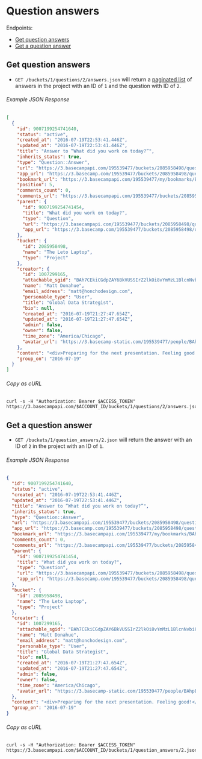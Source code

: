 
Question answers
================

Endpoints:

- [Get question answers](#get-question-answers)
- [Get a question answer](#get-a-question-answer)

Get question answers
--------------------

* `GET /buckets/1/questions/2/answers.json` will return a [paginated list][pagination] of answers in the project with an ID of `1` and the question with ID of `2`.

###### Example JSON Response
<!-- START GET /buckets/1/questions/2/answers.json -->
```json
[
  {
    "id": 9007199254741640,
    "status": "active",
    "created_at": "2016-07-19T22:53:41.446Z",
    "updated_at": "2016-07-19T22:53:41.446Z",
    "title": "Answer to “What did you work on today?”",
    "inherits_status": true,
    "type": "Question::Answer",
    "url": "https://3.basecampapi.com/195539477/buckets/2085958498/question_answers/9007199254741640.json",
    "app_url": "https://3.basecamp.com/195539477/buckets/2085958498/questions/9007199254741454/answers/2016-07-19#__recording_9007199254741640",
    "bookmark_url": "https://3.basecampapi.com/195539477/my/bookmarks/BAh7CEkiCGdpZAY6BkVUSSIuZ2lkOi8vYmMzL1JlY29yZGluZy8xMDY0MDkxMjU0P2V4cGlyZXNfaW4GOwBUSSIMcHVycG9zZQY7AFRJIg1yZWFkYWJsZQY7AFRJIg9leHBpcmVzX2F0BjsAVDA=--06444efacad452ffc5fdd0fd0d27912f5697f29d.json",
    "position": 5,
    "comments_count": 0,
    "comments_url": "https://3.basecampapi.com/195539477/buckets/2085958498/recordings/9007199254741640/comments.json",
    "parent": {
      "id": 9007199254741454,
      "title": "What did you work on today?",
      "type": "Question",
      "url": "https://3.basecampapi.com/195539477/buckets/2085958498/questions/9007199254741454.json",
      "app_url": "https://3.basecamp.com/195539477/buckets/2085958498/questions/9007199254741454"
    },
    "bucket": {
      "id": 2085958498,
      "name": "The Leto Laptop",
      "type": "Project"
    },
    "creator": {
      "id": 1007299165,
      "attachable_sgid": "BAh7CEkiCGdpZAY6BkVUSSIrZ2lkOi8vYmMzL1BlcnNvbi8xMDA3Mjk5MTY1P2V4cGlyZXNfaW4GOwBUSSIMcHVycG9zZQY7AFRJIg9hdHRhY2hhYmxlBjsAVEkiD2V4cGlyZXNfYXQGOwBUMA==--c28a27d0c490353fc1a5c2a50ce8eda0fae07370",
      "name": "Matt Donahue",
      "email_address": "matt@honchodesign.com",
      "personable_type": "User",
      "title": "Global Data Strategist",
      "bio": null,
      "created_at": "2016-07-19T21:27:47.654Z",
      "updated_at": "2016-07-19T21:27:47.654Z",
      "admin": false,
      "owner": false,
      "time_zone": "America/Chicago",
      "avatar_url": "https://3.basecamp-static.com/195539477/people/BAhpBF0qCjw=--21513efb0cf6f64f7a0720b2c56ac6145ae6680c/avatar-64-x4"
    },
    "content": "<div>Preparing for the next presentation. Feeling good!</div>",
    "group_on": "2016-07-19"
  }
]
```
<!-- END GET /buckets/1/questions/2/answers.json -->
###### Copy as cURL

``` shell
curl -s -H "Authorization: Bearer $ACCESS_TOKEN" https://3.basecampapi.com/$ACCOUNT_ID/buckets/1/questions/2/answers.json
```

Get a question answer
---------------------

* `GET /buckets/1/question_answers/2.json` will return the answer with an ID of `2` in the project with an ID of `1`.

###### Example JSON Response
<!-- START GET /buckets/1/question_answers/2.json -->
```json
{
  "id": 9007199254741640,
  "status": "active",
  "created_at": "2016-07-19T22:53:41.446Z",
  "updated_at": "2016-07-19T22:53:41.446Z",
  "title": "Answer to “What did you work on today?”",
  "inherits_status": true,
  "type": "Question::Answer",
  "url": "https://3.basecampapi.com/195539477/buckets/2085958498/question_answers/9007199254741640.json",
  "app_url": "https://3.basecamp.com/195539477/buckets/2085958498/questions/9007199254741454/answers/2016-07-19#__recording_9007199254741640",
  "bookmark_url": "https://3.basecampapi.com/195539477/my/bookmarks/BAh7CEkiCGdpZAY6BkVUSSIuZ2lkOi8vYmMzL1JlY29yZGluZy8xMDY0MDkxMjU0P2V4cGlyZXNfaW4GOwBUSSIMcHVycG9zZQY7AFRJIg1yZWFkYWJsZQY7AFRJIg9leHBpcmVzX2F0BjsAVDA=--06444efacad452ffc5fdd0fd0d27912f5697f29d.json",
  "comments_count": 0,
  "comments_url": "https://3.basecampapi.com/195539477/buckets/2085958498/recordings/9007199254741640/comments.json",
  "parent": {
    "id": 9007199254741454,
    "title": "What did you work on today?",
    "type": "Question",
    "url": "https://3.basecampapi.com/195539477/buckets/2085958498/questions/9007199254741454.json",
    "app_url": "https://3.basecamp.com/195539477/buckets/2085958498/questions/9007199254741454"
  },
  "bucket": {
    "id": 2085958498,
    "name": "The Leto Laptop",
    "type": "Project"
  },
  "creator": {
    "id": 1007299165,
    "attachable_sgid": "BAh7CEkiCGdpZAY6BkVUSSIrZ2lkOi8vYmMzL1BlcnNvbi8xMDA3Mjk5MTY1P2V4cGlyZXNfaW4GOwBUSSIMcHVycG9zZQY7AFRJIg9hdHRhY2hhYmxlBjsAVEkiD2V4cGlyZXNfYXQGOwBUMA==--c28a27d0c490353fc1a5c2a50ce8eda0fae07370",
    "name": "Matt Donahue",
    "email_address": "matt@honchodesign.com",
    "personable_type": "User",
    "title": "Global Data Strategist",
    "bio": null,
    "created_at": "2016-07-19T21:27:47.654Z",
    "updated_at": "2016-07-19T21:27:47.654Z",
    "admin": false,
    "owner": false,
    "time_zone": "America/Chicago",
    "avatar_url": "https://3.basecamp-static.com/195539477/people/BAhpBF0qCjw=--21513efb0cf6f64f7a0720b2c56ac6145ae6680c/avatar-64-x4"
  },
  "content": "<div>Preparing for the next presentation. Feeling good!</div>",
  "group_on": "2016-07-19"
}
```
<!-- END GET /buckets/1/question_answers/2.json -->
###### Copy as cURL

``` shell
curl -s -H "Authorization: Bearer $ACCESS_TOKEN" https://3.basecampapi.com/$ACCOUNT_ID/buckets/1/question_answers/2.json
```

[pagination]: https://github.com/basecamp/bc3-api/blob/master/README.md#pagination
